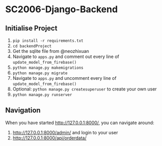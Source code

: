 # SC2006-Django-Backend

## Initialise Project
1. `pip install -r requirements.txt`
2. `cd backendProject`
3. Get the sqlite file from @neozhixuan
4. Navigate to `apps.py` and comment out every line of `update_model_from_firebase()`
5. `python manage.py makemigrations`
6. `python manage.py migrate`
7. Navigate to `apps.py` and uncomment every line of `update_model_from_firebase()`
8. Optional: `python manage.py createsuperuser` to create your own user
9. `python manage.py runserver`

## Navigation
When you have started http://127.0.0.1:8000/, you can navigate around:
1. http://127.0.0.1:8000/admin/ and login to your user
2. http://127.0.0.1:8000/api/orderdata/


